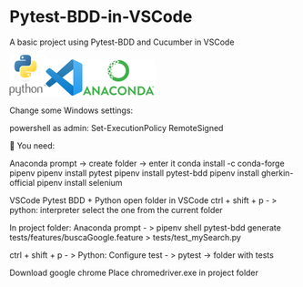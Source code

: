 # Pytest-BDD-in-VSCode

A basic project using Pytest-BDD and Cucumber in VSCode



![](https://raw.githubusercontent.com/georgecristian97/Logo/main/logo/python-logo.png)![](https://raw.githubusercontent.com/georgecristian97/Logo/main/logo/VSCode-logo.png)![](https://raw.githubusercontent.com/georgecristian97/Logo/main/logo/Anaconda-Logo.png)



Change some Windows settings:

powershell as admin:
 Set-ExecutionPolicy RemoteSigned
 

:hammer: You need:	

Anaconda prompt -> create folder -> enter it
conda install -c conda-forge pipenv
pipenv install pytest
pipenv install pytest-bdd
pipenv install gherkin-official
pipenv install selenium



VSCode Pytest BDD + Python
open folder in VSCode
ctrl + shift + p - > python: interpreter select the one from the current folder



In project folder:
Anaconda prompt - > pipenv shell
pytest-bdd generate tests/features/buscaGoogle.feature > tests/test_mySearch.py

ctrl + shift + p - > Python: Configure test - > pytest -> folder with tests



Download google chrome
Place chromedriver.exe in project folder